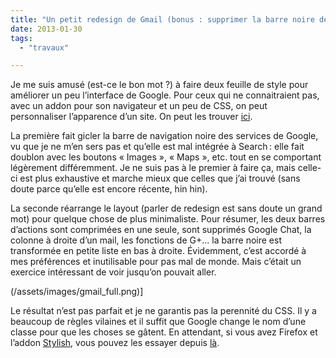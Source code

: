 ```yaml
---
title: "Un petit redesign de Gmail (bonus : supprimer la barre noire des sites Google)"
date: 2013-01-30
tags:
  - "travaux"

---
```


Je me suis amusé (est-ce le bon mot ?) à faire deux feuille de style pour améliorer un peu l’interface de Google. Pour ceux qui ne connaitraient pas, avec un addon pour son navigateur et un peu de CSS, on peut personnaliser l’apparence d’un site. On peut les trouver [ici](http://userstyles.org/users/175691).

La première fait gicler la barre de navigation noire des services de Google, vu que je ne m’en sers pas et qu’elle est mal intégrée à Search : elle fait doublon avec les boutons « Images », « Maps », etc. tout en se comportant légèrement différemment. Je ne suis pas à le premier à faire ça, mais celle-ci est plus exhaustive et marche mieux que celles que j’ai trouvé (sans doute parce qu’elle est encore récente, hin hin).

La seconde réarrange le layout (parler de redesign est sans doute un grand mot) pour quelque chose de plus minimaliste. Pour résumer, les deux barres d’actions sont comprimées en une seule, sont supprimés Google Chat, la colonne à droite d’un mail, les fonctions de G+… la barre noire est transformée en petite liste en bas à droite. Évidemment, c’est accordé à mes préférences et inutilisable pour pas mal de monde. Mais c’était un exercice intéressant de voir jusqu’on pouvait aller.

(/assets/images/gmail_full.png)]

Le résultat n’est pas parfait et je ne garantis pas la perennité du CSS. Il y a beaucoup de règles vilaines et il suffit que Google change le nom d’une classe pour que les choses se gâtent. En attendant, si vous avez Firefox et l’addon [Stylish](https://addons.mozilla.org/en-US/firefox/addon/stylish/), vous pouvez les essayer depuis [là](http://userstyles.org/users/175691).
